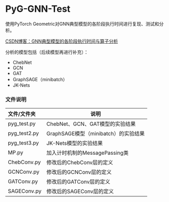 # PyG-GNN-Test
使用PyTorch Geometric对GNN典型模型的各阶段执行时间进行复现、测试和分析。

[CSDN博客：GNN典型模型的各阶段执行时间与算子分析](https://blog.csdn.net/weixin_41650348/article/details/113090317)

分析的模型包括（后续模型再进行补充）：

+ ChebNet
+ GCN
+ GAT
+ GraphSAGE（minibatch）
+ JK-Nets

### 文件说明

| 文件/文件夹  | 说明                                 |
| :----------- | ------------------------------------ |
| pyg_test.py  | ChebNet、GCN、GAT模型的实验结果      |
| pyg_test2.py | GraphSAGE模型（minibatch）的实验结果 |
| pyg_test3.py | JK-Nets模型的实验结果                |
| MP.py        | 加入计时机制的MessagePassing类       |
| ChebConv.py  | 修改后的ChebConv层的定义             |
| GCNConv.py   | 修改后的GCNConv层的定义              |
| GATConv.py   | 修改后的GATConv层的定义              |
| SAGEConv.py  | 修改后的SAGEConv层的定义             |